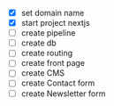 - [x] set domain name
- [x] start project nextjs
- [ ] create pipeline
- [ ] create db
- [ ] create routing
- [ ] create front page
- [ ] create CMS
- [ ] create Contact form
- [ ] create Newsletter form